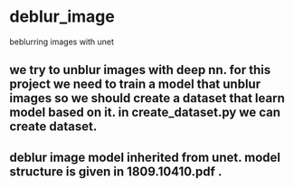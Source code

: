 # deblur_image
beblurring images with unet

## we try to unblur images with deep nn. for this project we need to train a model that unblur images so we should create a dataset that learn model based on it. in create_dataset.py we can create dataset.
## deblur image model inherited from unet. model structure is given in 1809.10410.pdf .
